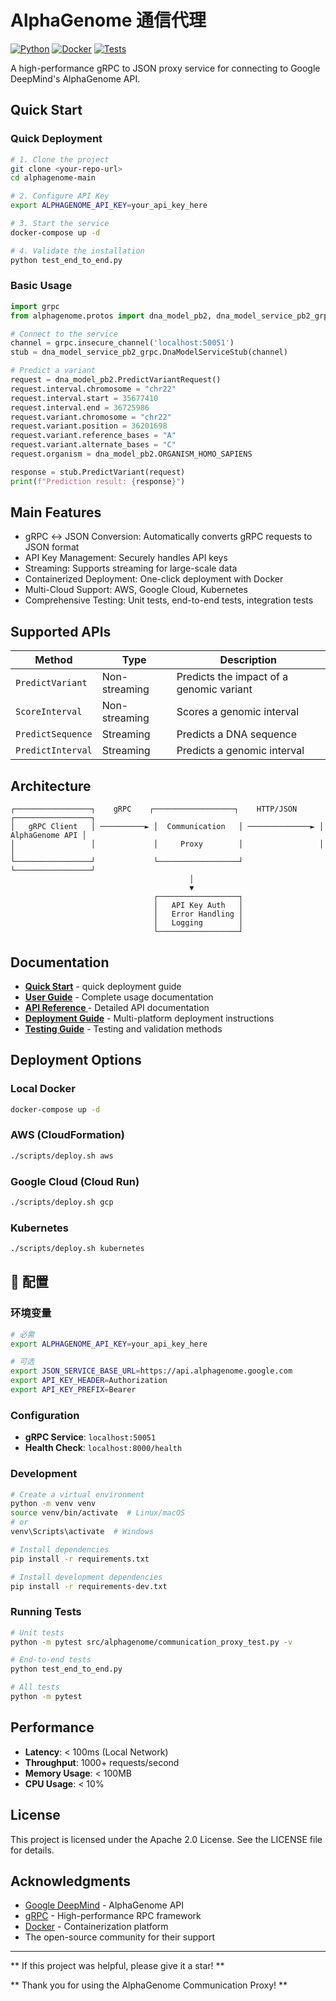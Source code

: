 # AlphaGenome 通信代理

[![Python](https://img.shields.io/badge/python-3.10%20%7C%203.11%20%7C%203.12%20%7C%203.13-blue.svg)](https://www.python.org/downloads/)
[![Docker](https://img.shields.io/badge/docker-ready-blue.svg)](https://www.docker.com/)
[![Tests](https://img.shields.io/badge/tests-passing-green.svg)](https://github.com/your-repo/alphagenome-proxy)

A high-performance gRPC to JSON proxy service for connecting to Google DeepMind's AlphaGenome API.

## Quick Start

### Quick Deployment

```bash
# 1. Clone the project
git clone <your-repo-url>
cd alphagenome-main

# 2. Configure API Key
export ALPHAGENOME_API_KEY=your_api_key_here

# 3. Start the service
docker-compose up -d

# 4. Validate the installation
python test_end_to_end.py
```

### Basic Usage

```python
import grpc
from alphagenome.protos import dna_model_pb2, dna_model_service_pb2_grpc

# Connect to the service
channel = grpc.insecure_channel('localhost:50051')
stub = dna_model_service_pb2_grpc.DnaModelServiceStub(channel)

# Predict a variant
request = dna_model_pb2.PredictVariantRequest()
request.interval.chromosome = "chr22"
request.interval.start = 35677410
request.interval.end = 36725986
request.variant.chromosome = "chr22"
request.variant.position = 36201698
request.variant.reference_bases = "A"
request.variant.alternate_bases = "C"
request.organism = dna_model_pb2.ORGANISM_HOMO_SAPIENS

response = stub.PredictVariant(request)
print(f"Prediction result: {response}")
```

## Main Features

- gRPC ↔ JSON Conversion: Automatically converts gRPC requests to JSON format
- API Key Management: Securely handles API keys
- Streaming: Supports streaming for large-scale data
- Containerized Deployment: One-click deployment with Docker
- Multi-Cloud Support: AWS, Google Cloud, Kubernetes
- Comprehensive Testing: Unit tests, end-to-end tests, integration tests

## Supported APIs

| Method | Type | Description |
|------|------|------|
| `PredictVariant` | Non-streaming | Predicts the impact of a genomic variant |
| `ScoreInterval` | Non-streaming | Scores a genomic interval |
| `PredictSequence` | Streaming | 	Predicts a DNA sequence |
| `PredictInterval` | Streaming | Predicts a genomic interval |

## Architecture

```
┌─────────────────┐    gRPC    ┌──────────────────┐    HTTP/JSON    ┌─────────────────┐
│   gRPC Client   │ ──────────► │  Communication   │ ──────────────► │ AlphaGenome API │
│                 │             │     Proxy        │                 │                 │
└─────────────────┘             └──────────────────┘                 └─────────────────┘
                                        │
                                        ▼
                                ┌──────────────────┐
                                │   API Key Auth   │
                                │   Error Handling │
                                │   Logging        │
                                └──────────────────┘
```

## Documentation

- **[Quick Start](QUICK_START.md)** - quick deployment guide
- **[User Guide](USER_GUIDE.md)** - Complete usage documentation
- **[API Reference ](API_REFERENCE.md)** - Detailed API documentation
- **[Deployment Guide](DEPLOYMENT_GUIDE.md)** - Multi-platform deployment instructions
- **[Testing Guide](TESTING_GUIDE.md)** - Testing and validation methods


## Deployment Options

### Local Docker

```bash
docker-compose up -d
```

### AWS (CloudFormation)

```bash
./scripts/deploy.sh aws
```

### Google Cloud (Cloud Run)

```bash
./scripts/deploy.sh gcp
```

### Kubernetes

```bash
./scripts/deploy.sh kubernetes
```

## 🔧 配置

### 环境变量

```bash
# 必需
export ALPHAGENOME_API_KEY=your_api_key_here

# 可选
export JSON_SERVICE_BASE_URL=https://api.alphagenome.google.com
export API_KEY_HEADER=Authorization
export API_KEY_PREFIX=Bearer
```

### Configuration

- **gRPC Service**: `localhost:50051`
- **Health Check**: `localhost:8000/health`


### Development

```bash
# Create a virtual environment
python -m venv venv
source venv/bin/activate  # Linux/macOS
# or
venv\Scripts\activate  # Windows

# Install dependencies
pip install -r requirements.txt

# Install development dependencies
pip install -r requirements-dev.txt
```

### Running Tests

```bash
# Unit tests
python -m pytest src/alphagenome/communication_proxy_test.py -v

# End-to-end tests
python test_end_to_end.py

# All tests
python -m pytest
```




## Performance

- **Latency**: < 100ms (Local Network)
- **Throughput**: 1000+ requests/second
- **Memory Usage**: < 100MB
- **CPU Usage**: < 10%


## License

This project is licensed under the Apache 2.0 License. See the LICENSE file for details.

## Acknowledgments

- [Google DeepMind](https://github.com/google-deepmind/alphagenome) - AlphaGenome API
- [gRPC](https://grpc.io/) - High-performance RPC framework
- [Docker](https://www.docker.com/) - Containerization platform
- The open-source community for their support



---

** If this project was helpful, please give it a star! **

** Thank you for using the AlphaGenome Communication Proxy! **
